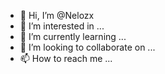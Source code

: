 - 👋 Hi, I’m @Nelozx
- 👀 I’m interested in ...
- 🌱 I’m currently learning ...
- 💞️ I’m looking to collaborate on ...
- 📫 How to reach me ...

<!---
Nelozx/Nelozx is a ✨ special ✨ repository because its `README.md` (this file) appears on your GitHub profile.
You can click the Preview link to take a look at your changes.
--->
